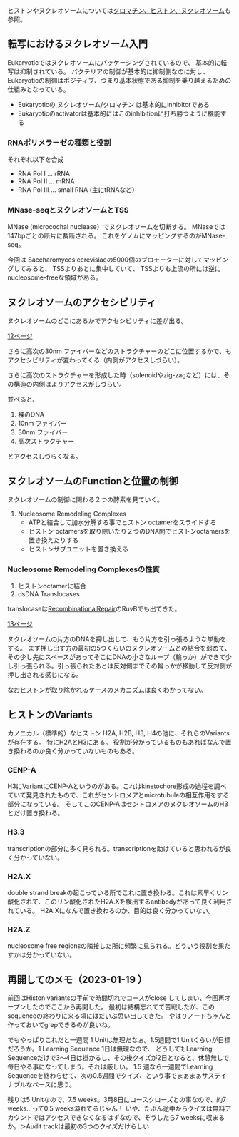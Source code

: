ヒストンやヌクレオソームについては[クロマチン、ヒストン、ヌクレオソーム](クロマチン、ヒストン、ヌクレオソーム.md)も参照。

## 転写におけるヌクレオソーム入門

Eukaryoticではヌクレオソームにパッケージングされているので、
基本的に転写は抑制されている。
バクテリアの制御が基本的に抑制側なのに対し、
Eukaryoticの制御はポジティブ、つまり基本状態である抑制を乗り越えるための仕組みとなっている。

- Eukaryoticの ヌクレオソーム/クロマチン は基本的にinhibitorである
- Eukaryoticのactivatorは基本的にはこのinhibitionに打ち勝つように機能する

### RNAポリメラーゼの種類と役割

それぞれ以下を合成

- RNA Pol I ... rRNA
- RNA Pol II ... mRNA
- RNA Pol III ... small RNA (主にtRNAなど）

### MNase-seqとヌクレオソームとTSS

MNase (microcochal nuclease）でヌクレオソームを切断する。
MNaseでは147bpごとの断片に裁断される。
これをゲノムにマッピングするのがMNase-seq。

今回は Saccharomyces cerevisiaeの5000個のプロモーターに対してマッピングしてみると、
TSSよりあとに集中していて、
TSSよりも上流の所には逆にnucleosome-freeな領域がある。

## ヌクレオソームのアクセシビリティ

ヌクレオソームのどこにあるかでアクセシビリティに差が出る。

[12ページ](https://karino2.github.io/ImageGallery/MolecularBiology728x2.html#lg=1&slide=11)

さらに高次の30nm ファイバーなどのストラクチャーのどこに位置するかで、もアクセシビリティが変わってくる（内側がアクセスしづらい）。

さらに高次のストラクチャーを形成した時（solenoidやzig-zagなど）には、その構造の内側はよりアクセスがしづらい。

並べると、

1. 裸のDNA
2. 10nm ファイバー
3. 30nm ファイバー
4. 高次ストラクチャー

とアクセスしづらくなる。

## ヌクレオソームのFunctionと位置の制御

ヌクレオソームの制御に関わる２つの酵素を見ていく。

1. Nucleosome Remodeling Complexes
    - ATPと結合して加水分解する事でヒストン octamerをスライドする
    - ヒストン octamersを取り除いたり２つのDNA間でヒストンoctamersを置き換えたりする
    - ヒストンサブユニットを置き換える

### Nucleosome Remodeling Complexesの性質

1. ヒストンoctamerに結合
2. dsDNA Translocases

translocaseは[RecombinationalRepair](RecombinationalRepair.md)のRuvBでも出てきた。

[13ページ](https://karino2.github.io/ImageGallery/MolecularBiology728x2.html#lg=1&slide=12)

ヌクレオソームの片方のDNAを押し出して、もう片方を引っ張るような挙動をする。
まず押し出す方の最初の5つくらいのヌクレオソームとの結合を弱めて、その少し先にスペースがあってそこにDNAの小さなループ（輪っか）ができて少し引っ張られる。引っ張られたあとは反対側までその輪っかが移動して反対側が押し出される感じになる。

なおヒストンが取り除かれるケースのメカニズムは良くわかってない。

## ヒストンのVariants

カノニカル（標準的）なヒストン H2A, H2B, H3, H4の他に、それらのVariantsが存在する。
特にH2AとH3にある。
役割が分かっているものもあればなんで置き換わるのか良く分かっていないものもある。

### CENP-A

H3にVariantにCENP-Aというのがある。これはkinetochore形成の過程を調べていて発見されたもので、これがセントロメアとmicrotubuleの相互作用をする部分になっている。
そしてこのCENP-AはセントロメアのヌクレオソームのH3とだけ置き換わる。

### H3.3

transcriptionの部分に多く見られる。transcriptionを助けていると思われるが良く分かっていない。

### H2A.X

double strand breakの起こっている所でこれに置き換わる。これは素早くリン酸化されて、このリン酸化されたH2A.Xを検出するantibodyがあって良く利用されている。
H2A.Xになんで置き換わるのか、目的は良く分かっていない。

### H2A.Z

nucleosome free regionsの隣接した所に頻繁に見られる。どういう役割を果たすかは分かっていない。

## 再開してのメモ（2023-01-19 ）

前回はHiston variantsの手前で時間切れでコースがclose してしまい、今回再オープンしたのでここから再開した。
最初は結構忘れてて苦戦したが、このsequenceの終わりに来る頃にはだいぶ思い出してきた。
やはりノートちゃんと作っておいてgrepできるのが良いね。

でもやっぱりこれだと一週間 1 Unitは無理だなぁ。1.5週間で1 Unitくらいが目標だろうか。1 Learning Sequence 1日は無理なので、
どうしてもLearning Sequenceだけで3〜4日は掛かるし、その後クイズが2日となると、休憩無しで毎日やる事になってしまう。それは厳しい。
1.5 週なら一週間でLearning Sequenceを終わらせて、次の0.5週間でクイズ、という事でまぁまぁサステイナブルなペースに思う。

残りは5 Unitなので、7.5 weeks。3月8日にコースクローズとの事なので、約7 weeks…って0.5 weeks溢れてるじゃん！
いや、たぶん途中からクイズは無料アカウントではアクセスできなくなるはずなので、そうしたら7 weeksに収まるか。＞Audit trackは最初の3つのクイズだけらしい